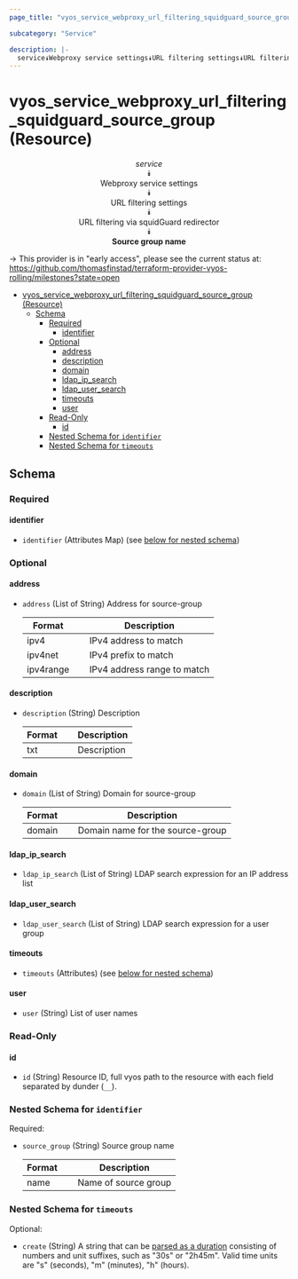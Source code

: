 ```yaml
---
page_title: "vyos_service_webproxy_url_filtering_squidguard_source_group Resource - vyos"

subcategory: "Service"

description: |-
  service⯯Webproxy service settings⯯URL filtering settings⯯URL filtering via squidGuard redirector⯯Source group name
---
```


# vyos_service_webproxy_url_filtering_squidguard_source_group (Resource)
<center>

*service*  
⯯  
Webproxy service settings  
⯯  
URL filtering settings  
⯯  
URL filtering via squidGuard redirector  
⯯  
**Source group name**


</center>

-> This provider is in "early access", please see the current status at: https://github.com/thomasfinstad/terraform-provider-vyos-rolling/milestones?state=open

<!--TOC-->

- [vyos_service_webproxy_url_filtering_squidguard_source_group (Resource)](#vyos_service_webproxy_url_filtering_squidguard_source_group-resource)
  - [Schema](#schema)
    - [Required](#required)
      - [identifier](#identifier)
    - [Optional](#optional)
      - [address](#address)
      - [description](#description)
      - [domain](#domain)
      - [ldap_ip_search](#ldap_ip_search)
      - [ldap_user_search](#ldap_user_search)
      - [timeouts](#timeouts)
      - [user](#user)
    - [Read-Only](#read-only)
      - [id](#id)
    - [Nested Schema for `identifier`](#nested-schema-for-identifier)
    - [Nested Schema for `timeouts`](#nested-schema-for-timeouts)

<!--TOC-->

<!-- schema generated by tfplugindocs -->
## Schema

### Required

#### identifier
- `identifier` (Attributes Map) (see [below for nested schema](#nestedatt--identifier))

### Optional

#### address
- `address` (List of String) Address for source-group

    |  Format     &emsp;|  Description                  |
    |-------------|-------------------------------|
    |  ipv4       &emsp;|  IPv4 address to match        |
    |  ipv4net    &emsp;|  IPv4 prefix to match         |
    |  ipv4range  &emsp;|  IPv4 address range to match  |
#### description
- `description` (String) Description

    |  Format  &emsp;|  Description  |
    |----------|---------------|
    |  txt     &emsp;|  Description  |
#### domain
- `domain` (List of String) Domain for source-group

    |  Format  &emsp;|  Description                       |
    |----------|------------------------------------|
    |  domain  &emsp;|  Domain name for the source-group  |
#### ldap_ip_search
- `ldap_ip_search` (List of String) LDAP search expression for an IP address list
#### ldap_user_search
- `ldap_user_search` (List of String) LDAP search expression for a user group
#### timeouts
- `timeouts` (Attributes) (see [below for nested schema](#nestedatt--timeouts))
#### user
- `user` (String) List of user names

### Read-Only

#### id
- `id` (String) Resource ID, full vyos path to the resource with each field separated by dunder (`__`).

<a id="nestedatt--identifier"></a>
### Nested Schema for `identifier`

Required:

- `source_group` (String) Source group name

    |  Format  &emsp;|  Description           |
    |----------|------------------------|
    |  name    &emsp;|  Name of source group  |


<a id="nestedatt--timeouts"></a>
### Nested Schema for `timeouts`

Optional:

- `create` (String) A string that can be [parsed as a duration](https://pkg.go.dev/time#ParseDuration) consisting of numbers and unit suffixes, such as &#34;30s&#34; or &#34;2h45m&#34;. Valid time units are &#34;s&#34; (seconds), &#34;m&#34; (minutes), &#34;h&#34; (hours).
